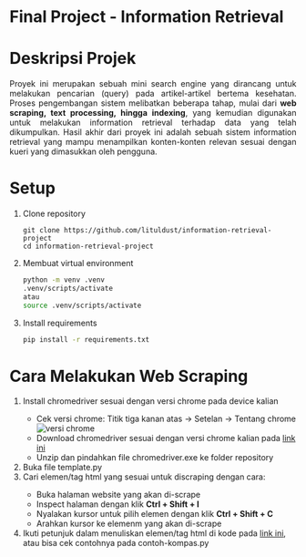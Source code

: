 # Final Project - Information Retrieval

<h1>Deskripsi Projek</h1>
<p align="justify">
Proyek ini merupakan sebuah mini search engine yang dirancang untuk melakukan pencarian (query) pada artikel-artikel bertema kesehatan. Proses pengembangan sistem melibatkan beberapa tahap, mulai dari <b>web scraping, text processing, hingga indexing</b>, yang kemudian digunakan untuk melakukan information retrieval terhadap data yang telah dikumpulkan. Hasil akhir dari proyek ini adalah sebuah sistem information retrieval yang mampu menampilkan konten-konten relevan sesuai dengan kueri yang dimasukkan oleh pengguna.
</p>

<h1>Setup</h1>
<ol>
  <li>Clone repository</li>
  
  ```
  git clone https://github.com/lituldust/information-retrieval-project
  cd information-retrieval-project
  ```

  <li>Membuat virtual environment</li>

  ```bash
  python -m venv .venv
  .venv/scripts/activate
  atau
  source .venv/scripts/activate
  ```
  <li>Install requirements</li>

  ```bash
  pip install -r requirements.txt
  ```
</ol>

<h1>Cara Melakukan Web Scraping</h1>
<ol>
  <li>Install chromedriver sesuai dengan versi chrome pada device kalian</li>
  <ul>
    <li>Cek versi chrome: Titik tiga kanan atas -> Setelan -> Tentang chrome</li>
      <img src="https://www.guidingtech.com/wp-content/uploads/Chrome-Stable.jpg" alt="versi chrome">
    <li>Download chromedriver sesuai dengan versi chrome kalian pada <a href="https://sites.google.com/chromium.org/driver/downloads">link ini</a></li>
    <li>Unzip dan pindahkan file chromedriver.exe ke folder repository</li>
  </ul>
  <li>Buka file template.py</li>
  <li>Cari elemen/tag html yang sesuai untuk discraping dengan cara: </li>
    <ul>
      <li>Buka halaman website yang akan di-scrape</li>  
      <li>Inspect halaman dengan klik <b>Ctrl + Shift + I</b></li>
      <li>Nyalakan kursor untuk pilih elemen dengan klik <b>Ctrl + Shift + C</b></li>
      <li>Arahkan kursor ke elemenm yang akan di-scrape</li>
    </ul>
    
  <li>Ikuti petunjuk dalam menuliskan elemen/tag html di kode pada <a href="https://www.scrapingbee.com/blog/selenium-python/">link ini</a>, atau bisa cek contohnya pada contoh-kompas.py</li>
</ol>
